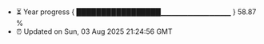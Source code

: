 - ⏳ Year progress { █████████████████▁▁▁▁▁▁▁▁▁▁▁▁▁ } 58.87 %
- ⏰ Updated on Sun, 03 Aug 2025 21:24:56 GMT


